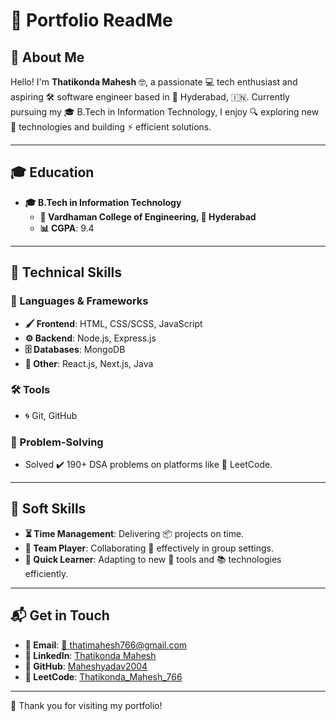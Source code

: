 # 📄 Portfolio ReadMe

## 🙋 About Me
Hello! I'm **Thatikonda Mahesh** 🤓, a passionate 💻 tech enthusiast and aspiring 🛠️ software engineer based in 🌆 Hyderabad, 🇮🇳. Currently pursuing my 🎓 B.Tech in Information Technology, I enjoy 🔍 exploring new 🌟 technologies and building ⚡ efficient solutions.

---

## 🎓 Education
- **🎓 B.Tech in Information Technology** 
  - **🏫 Vardhaman College of Engineering, 🌇 Hyderabad**
  - **📊 CGPA**: 9.4

---

## 🔧 Technical Skills

### 📂 Languages & Frameworks
- **🖌️ Frontend**: HTML, CSS/SCSS, JavaScript
- **⚙️ Backend**: Node.js, Express.js
- **🗄️ Databases**: MongoDB
- **🔧 Other**: React.js, Next.js, Java

### 🛠️ Tools
- 🌀 Git, GitHub

### 🤔 Problem-Solving
- Solved ✔️ 190+ DSA problems on platforms like 🧩 LeetCode.

---

## 🌟 Soft Skills
- **⏳ Time Management**: Delivering 📦 projects on time.
- **🤝 Team Player**: Collaborating 🤗 effectively in group settings.
- **🚀 Quick Learner**: Adapting to new 🔧 tools and 📚 technologies efficiently.

---

## 📬 Get in Touch
- **📧 Email**: [📩 thatimahesh766@gmail.com](mailto:thatimahesh766@gmail.com)
- **🔗 LinkedIn**: [Thatikonda Mahesh](https://www.linkedin.com/in/thatikonda-mahesh)
- **🐙 GitHub**: [Maheshyadav2004](https://github.com/ThatikondaMahesh)
- **🎯 LeetCode**: [Thatikonda_Mahesh_766](https://leetcode.com/Thatikonda_Mahesh_766/)

---

🙏 Thank you for visiting my portfolio!

